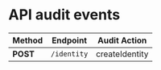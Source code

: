 # API audit events


| Method    | Endpoint        | Audit Action   |
| --------- | --------------- | -------------- |
| **POST**  | `/identity`     | createIdentity |